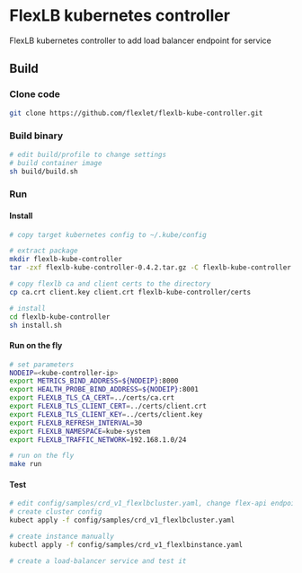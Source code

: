 # FlexLB kubernetes controller

FlexLB kubernetes controller to add load balancer endpoint for service

## Build

### Clone code

```sh
git clone https://github.com/flexlet/flexlb-kube-controller.git
```

### Build binary

```sh
# edit build/profile to change settings
# build container image
sh build/build.sh
```

### Run

#### Install

```sh
# copy target kubernetes config to ~/.kube/config

# extract package
mkdir flexlb-kube-controller
tar -zxf flexlb-kube-controller-0.4.2.tar.gz -C flexlb-kube-controller

# copy flexlb ca and client certs to the directory
cp ca.crt client.key client.crt flexlb-kube-controller/certs

# install
cd flexlb-kube-controller
sh install.sh
```

#### Run on the fly

```sh
# set parameters
NODEIP=<kube-controller-ip>
export METRICS_BIND_ADDRESS=${NODEIP}:8000
export HEALTH_PROBE_BIND_ADDRESS=${NODEIP}:8001
export FLEXLB_TLS_CA_CERT=../certs/ca.crt
export FLEXLB_TLS_CLIENT_CERT=../certs/client.crt
export FLEXLB_TLS_CLIENT_KEY=../certs/client.key
export FLEXLB_REFRESH_INTERVAL=30
export FLEXLB_NAMESPACE=kube-system
export FLEXLB_TRAFFIC_NETWORK=192.168.1.0/24

# run on the fly
make run
```

#### Test

```sh
# edit config/samples/crd_v1_flexlbcluster.yaml, change flex-api endpoint
# create cluster config
kubect apply -f config/samples/crd_v1_flexlbcluster.yaml

# create instance manually
kubectl apply -f config/samples/crd_v1_flexlbinstance.yaml

# create a load-balancer service and test it

```
